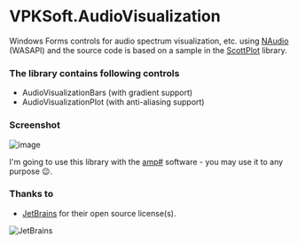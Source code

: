 # VPKSoft.AudioVisualization
Windows Forms controls for audio spectrum visualization, etc. using [NAudio](https://github.com/naudio/NAudio) (WASAPI) and the source code is based on a sample in the [ScottPlot](https://github.com/swharden/ScottPlot) library.

### The library contains following controls
* AudioVisualizationBars (with gradient support)
* AudioVisualizationPlot (with anti-aliasing support)

### Screenshot
![image](https://user-images.githubusercontent.com/40712699/87250709-7dd8de00-c46f-11ea-9850-7e5212ac5225.png)

I'm going to use this library with the [amp#](https://github.com/VPKSoft/amp) software - you may use it to any purpose 😉.

### Thanks to
* [JetBrains](http://www.jetbrains.com) for their open source license(s).

![JetBrains](http://www.vpksoft.net/site/External/JetBrains/jetbrains.svg)
